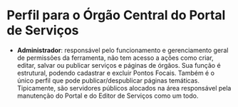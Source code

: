 # Perfil para o Órgão Central do Portal de Serviços

* **Administrador**: responsável pelo funcionamento e gerenciamento geral de permissões da ferramenta, não tem acesso a ações como criar, editar, salvar ou publicar serviços e páginas de órgãos. Sua função é estrutural, podendo cadastrar e excluir Pontos Focais. Também é o único perfil que pode publicar/despublicar páginas temáticas. Tipicamente, são servidores públicos alocados na área responsável pela manutenção do Portal e do Editor de Serviços como um todo.